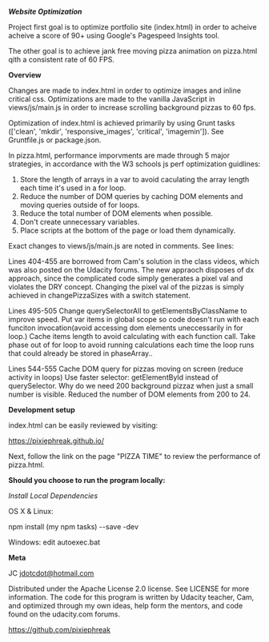 ***Website Optimization***

Project first goal is to optimize portfolio site (index.html) in order to acheive acheive a score of 90+ using Google's Pagespeed Insights tool.

The other goal is to achieve jank free moving pizza animation on pizza.html qith a consistent rate of 60 FPS.

**Overview**

Changes are made to index.html in order to optimize images and inline critical css.
Optimizations are made to the vanilla JavaScript in views/js/main.js in order to increase scrolling background pizzas to 60 fps.

Optimization of index.html is achieved primarily by using Grunt tasks (['clean', 'mkdir', 'responsive_images', 'critical', 'imagemin']). See Gruntfile.js or package.json.

In pizza.html, performance imporvments are made through 5 major strategies, in accordance with the W3 schools js perf optimization guidlines:
1) Store the length of arrays in a var to avoid caculating the array length each time it's used in a for loop.
2) Reduce the number of DOM queries by caching DOM elements and moving queries outside of for loops.
3) Reduce the total number of DOM elements when possible.
4) Don't create unnecessary variables.
5) Place scripts at the bottom of the page or load them dynamically.


Exact changes to views/js/main.js are noted in comments.
See lines:

Lines 404-455 are borrowed from Cam's solution in the class videos, which was also posted on the Udacity forums. The new appraoch disposes of dx approach, since the complicated code simply generates a pixel val and violates the DRY concept. Changing the pixel val of the pizzas is simply achieved in changePizzaSizes with a switch statement.

Lines 495-505
Change querySelectorAll to getElementsByClassName to improve speed.
Put var items in global scope so code doesn't run with each funciton invocation(avoid accessing dom elements uneccessarily in for loop.)
Cache items length to avoid calculating with each function call.
Take phase out of for loop to avoid running calculations each time the loop runs that could already be stored in phaseArray..

Lines 544-555
Cache DOM query for pizzas moving on screen (reduce activity in loops)
Use faster selector: getElementById instead of querySelector.
Why do we need 200 background pizzaz when just a small number is visible.
Reduced the number of DOM elements from 200 to 24.

**Development setup**

index.html can be easily reviewed by visiting:

https://pixiephreak.github.io/

Next, follow the link on the page "PIZZA TIME" to review the performance of pizza.html.

**Should you choose to run the program locally:**

*Install Local Dependencies*

OS X & Linux:

npm install (my npm tasks) --save -dev

Windows:
edit autoexec.bat

**Meta**

JC jdotcdot@hotmail.com

Distributed under the Apache License 2.0 license. See LICENSE for more information.
The code for this program is written by Udacity teacher, Cam, and optimized through my own ideas, help form the mentors, and code found on the udacity.com forums.

https://github.com/pixiephreak
